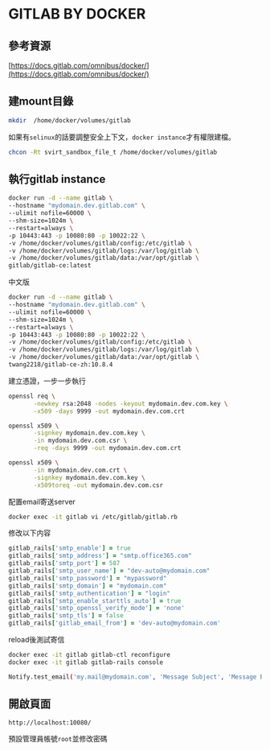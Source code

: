 # GITLAB BY DOCKER

## 參考資源

[https://docs.gitlab.com/omnibus/docker/](https://docs.gitlab.com/omnibus/docker/)

## 建mount目錄

```bash
mkdir  /home/docker/volumes/gitlab
```

如果有`selinux`的話要調整安全上下文，`docker instance`才有權限建檔。

```bash
chcon -Rt svirt_sandbox_file_t /home/docker/volumes/gitlab
```

## 執行gitlab instance

```bash
docker run -d --name gitlab \
--hostname "mydomain.dev.gitlab.com" \
--ulimit nofile=60000 \
--shm-size=1024m \
--restart=always \
-p 10443:443 -p 10080:80 -p 10022:22 \
-v /home/docker/volumes/gitlab/config:/etc/gitlab \
-v /home/docker/volumes/gitlab/logs:/var/log/gitlab \
-v /home/docker/volumes/gitlab/data:/var/opt/gitlab \
gitlab/gitlab-ce:latest
```

中文版

```bash
docker run -d --name gitlab \
--hostname "mydomain.dev.gitlab.com" \
--ulimit nofile=60000 \
--shm-size=1024m \
--restart=always \
-p 10443:443 -p 10080:80 -p 10022:22 \
-v /home/docker/volumes/gitlab/config:/etc/gitlab \
-v /home/docker/volumes/gitlab/logs:/var/log/gitlab \
-v /home/docker/volumes/gitlab/data:/var/opt/gitlab \
twang2218/gitlab-ce-zh:10.8.4
```

建立憑證，一步一步執行

```bash
openssl req \
       -newkey rsa:2048 -nodes -keyout mydomain.dev.com.key \
       -x509 -days 9999 -out mydomain.dev.com.crt

openssl x509 \
       -signkey mydomain.dev.com.key \
       -in mydomain.dev.com.csr \
       -req -days 9999 -out mydomain.dev.com.crt

openssl x509 \
       -in mydomain.dev.com.crt \
       -signkey mydomain.dev.com.key \
       -x509toreq -out mydomain.dev.com.csr
```

配置email寄送server

```bash
docker exec -it gitlab vi /etc/gitlab/gitlab.rb
```

修改以下内容

```rb
gitlab_rails['smtp_enable'] = true
gitlab_rails['smtp_address'] = "smtp.office365.com"
gitlab_rails['smtp_port'] = 587
gitlab_rails['smtp_user_name'] = "dev-auto@mydomain.com"
gitlab_rails['smtp_password'] = "mypassword"
gitlab_rails['smtp_domain'] = "mydomain.com"
gitlab_rails['smtp_authentication'] = "login"
gitlab_rails['smtp_enable_starttls_auto'] = true
gitlab_rails['smtp_openssl_verify_mode'] = 'none'
gitlab_rails['smtp_tls'] = false
gitlab_rails['gitlab_email_from'] = 'dev-auto@mydomain.com'
```

reload後測試寄信

```bash
docker exec -it gitlab gitlab-ctl reconfigure
docker exec -it gitlab gitlab-rails console

Notify.test_email('my.mail@mydomain.com', 'Message Subject', 'Message Body').deliver_now
```

## 開啟頁面

`http://localhost:10080/`

預設管理員帳號`root`並修改密碼